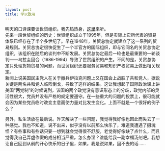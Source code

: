 ```yaml
---
layout: post
title: 学以致用
---
```


<p>明天的口译课要谈世贸组织，我先热热身，<a href="http://www.francaisblog.com.cn/node/556">这里</a>来听。<br />
先来一段世贸组织的历史：世贸组织成立于1995年，但是实际上它所代表的贸易体系已经存在了半个多世纪了。早在1948年，关贸总协定就建立了这一系列的贸易规则。关贸总协定很快促生了一个半官方的国际组织，即与它同名的关贸总协定组织，该组织在随后的谈判中不断发展。关贸总协定最后一轮也是最重要的一轮谈判——乌拉圭回合（1986-1994）导致了世贸组织的产生。不同的是，关贸总协定只处理货物贸易的问题，而世贸组织还要服务贸易和知识产权贸易上做出相关规定。<br />
新闻上说美国民主党人在关于撤兵伊拉克问题上又在国会上战胜了共和党人，据说关键是两名共和党人临阵倒戈，导致了这样的结果。这让我想起了国际政治课上讲美国“两党制”的时候说到，该国的两个政党没有意识形态上的分歧，政党内部的灵活性很大，党员并没有严格的规定要遵守。在一些重大的问题的投票上，很可能就会因为某些党员临时改变主意而使力量对比发生变化。上面不就是一个很好的例子么？</p>
<p>另外，私生活放在最后说。昨天解决了一些问题，我觉得我好像也因此而失去了一种感觉。我也不知道，说不出来，似乎没有以前那么快乐了，难道我遭遇了摄魂怪？有些事和有些话只要一想到就会觉得很不舒服，老觉得好像缺了点什么，而且觉得我自己弄虚作假的成分相当严重。怎么办涅？谁能给我一副幸福汤剂吧。我想让自己回到从前的开心快乐的日子里，如果，我是说如果，回不去的话……
</p>
